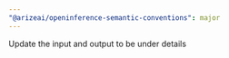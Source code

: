 ```yaml
---
"@arizeai/openinference-semantic-conventions": major
---
```


Update the input and output to be under details
